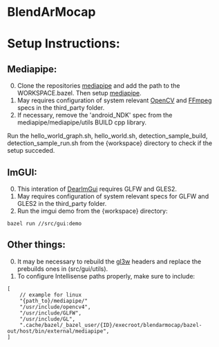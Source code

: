 # BlendArMocap


# Setup Instructions:

## Mediapipe:
0. Clone the repositories [mediapipe](https://github.com/google/mediapipe) and add the path to the WORKSPACE.bazel. Then setup [mediapipe](https://google.github.io/mediapipe/getting_started/install.html).
1. May requires configuration of system relevant [OpenCV](https://opencv.org/) and [FFmpeg](https://ffmpeg.org/) specs in the third_party folder.
2. If necessary, remove the 'android_NDK' spec from the mediapipe/mediapipe/utils BUILD cpp library.

Run the hello_world_graph.sh, hello_world.sh, detection_sample_build, detection_sample_run.sh from the {workspace} directory to check if the setup succeded.

## ImGUI:
0. This interation of [DearImGui](https://github.com/ocornut/imgui) requires GLFW and GLES2.
1. May requires configuration of system relevant specs for GLFW and GLES2 in the third_party folder.
2. Run the imgui demo from the {workspace} directory: 

```
bazel run //src/gui:demo
```

## Other things:
0. It may be necessary to rebuild the [gl3w](https://github.com/skaslev/gl3w) headers and replace the prebuilds ones in (src/gui/utils).
1. To configure Intellisense paths properly, make sure to include:


```
[ 
    // example for linux
    "{path_to}/mediapipe/"
    "/usr/include/opencv4",
    "/usr/include/GLFW",
    "/usr/include/GL",
    ".cache/bazel/_bazel_user/{ID}/execroot/blendarmocap/bazel-out/host/bin/external/mediapipe",
]
```

